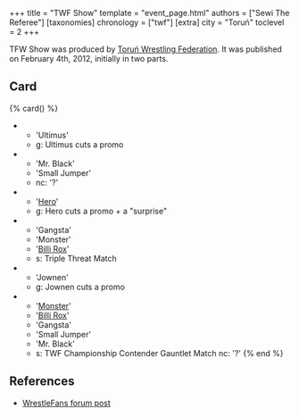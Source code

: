 +++
title = "TWF Show"
template = "event_page.html"
authors = ["Sewi The Referee"]
[taxonomies]
chronology = ["twf"]
[extra]
city = "Toruń"
toclevel = 2
+++

TFW Show was produced by [Toruń Wrestling Federation](@/o/twf.md). It was published on February 4th, 2012, initially in two parts.

## Card

{% card() %}
- - 'Ultimus'
  - g: Ultimus cuts a promo
- - 'Mr. Black'
  - 'Small Jumper'
  - nc: '?'
- - '[Hero](@/w/pj-blake.md)'
  - g: Hero cuts a promo + a "surprise"
- - 'Gangsta'
  - 'Monster'
  - '[Billi Rox](@/w/corin-mear.md)'
  - s: Triple Threat Match
- - 'Jownen'
  - g: Jownen cuts a promo
- - '[Monster](@/w/chris-hunter.md)'
  - '[Billi Rox](@/w/corin-mear.md)'
  - 'Gangsta'
  - 'Small Jumper'
  - 'Mr. Black'
  - s: TWF Championship Contender Gauntlet Match
    nc: '?'
{% end %}

## References

* [WrestleFans forum post](https://wrestlefans.pl/forum/viewtopic.php?f=59&t=27649)
